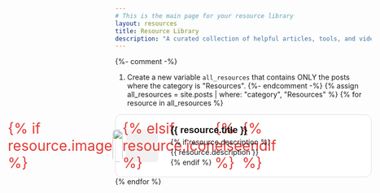 ```yaml
---
# This is the main page for your resource library
layout: resources
title: Resource Library
description: "A curated collection of helpful articles, tools, and videos. Use the filters to find exactly what you need."
---
```


<!-- ============================================================ -->
<!-- STYLES for the resource page - these could be moved to SCSS -->
<!-- ============================================================ -->
<style>
  .resource-page-header { text-align: center; max-width: 60ch; margin: 0 auto 4rem auto; }
  .resource-sidebar { height: fit-content; position: sticky; top: 2.5rem; display: flex; flex-direction: column; gap: 2.5rem; }
  .resource-filter-group { padding: 0; margin: 0; }
  .resource-filter-group__title { font-family: var(--spruce-font-family-heading, sans-serif); font-size: 1.1rem; font-weight: 700; color: var(--spruce-base-color-heading, #111); margin: 0 0 1.25rem 0; }
  .resource-filter-options { list-style: none; padding: 0; margin: 0; display: flex; flex-direction: column; gap: 0.75rem; }
  .resource-filter-label { display: flex; align-items: center; gap: 1rem; padding: 1rem; border: 1px solid var(--spruce-base-color-border, #e0e0e0); border-radius: var(--spruce-border-radius-lg, 12px); background-color: var(--spruce-card-color-background, #fff); cursor: pointer; transition: border-color 0.2s ease, box-shadow 0.2s ease, transform 0.2s ease; }
  .resource-filter-label:hover { border-color: var(--spruce-base-color-primary, #e53935); transform: translateY(-2px); }
  .resource-filter-input { position: absolute; opacity: 0; width: 0; height: 0; }
  .resource-filter-icon { flex-shrink: 0; display: inline-flex; font-size: 1.75rem; color: var(--spruce-base-color-primary, #e53935); }
  .resource-filter-text { flex-grow: 1; font-weight: 600; color: var(--spruce-base-color-heading); }
  .resource-filter-text__title { font-weight: 600; font-size: 1rem; color: var(--spruce-base-color-heading); margin: 0 0 0.1rem 0; }
  .resource-filter-check { width: 22px; height: 22px; border-radius: 50%; border: 2px solid var(--spruce-form-color-border, #ccc); display: flex; align-items: center; justify-content: center; transition: all 0.2s ease-in-out; }
  .resource-filter-check svg { width: 14px; height: 14px; color: #fff; transform: scale(0); transition: transform 0.15s ease-in-out; }
  .resource-filter-input:checked + .resource-filter-label { border-color: var(--spruce-base-color-primary, #e53935); box-shadow: 0 0 0 2px hsla(var(--spruce-base-color-primary-hsl, 355, 77%, 56%), 0.25); }
  .resource-filter-input:checked + .resource-filter-label .resource-filter-check { background-color: var(--spruce-base-color-primary, #e53935); border-color: var(--spruce-base-color-primary, #e53935); }
  .resource-filter-input:checked + .resource-filter-label .resource-filter-check svg { transform: scale(1); }
  .resource-sidebar__footer { display: flex; flex-direction: column; gap: 0.75rem; padding-top: 1.5rem; margin-top: 1.5rem; border-top: 1px solid var(--spruce-base-color-border, #e0e0e0); }
  .resource-content { display: flex; flex-direction: column; gap: 1.25rem; }
  .resource-row { display: flex; align-items: center; gap: 1.5rem; padding: 1.25rem; background-color: var(--spruce-card-color-background, #fff); border: 1px solid var(--spruce-base-color-border, #e0e0e0); border-radius: var(--spruce-border-radius-lg, 12px); text-decoration: none; color: var(--spruce-base-color-text); transition: border-color 0.2s ease; }
  .resource-row:hover { border-color: var(--spruce-base-color-primary, #e53935); }
  .resource-row__icon { flex-shrink: 0; width: 64px; height: 64px; display: flex; align-items: center; justify-content: center; background-color: var(--spruce-base-color-code-background, #f1f1f1); border-radius: var(--spruce-border-radius, 8px); font-size: 1.75rem; color: var(--spruce-base-color-primary, #e53935); }
  .resource-row__icon img { width: 100%; height: 100%; object-fit: cover; border-radius: var(--spruce-border-radius, 8px); }
  .resource-row__content { flex-grow: 1; }
  .resource-row__title { font-family: var(--spruce-font-family-heading, sans-serif); font-size: 1.125rem; font-weight: 600; color: var(--spruce-base-color-heading, #111); margin: 0 0 0.25rem 0; }
  .resource-row__description { font-size: 0.9rem; margin: 0; line-height: 1.6; }
  @media (max-width: 768px) { .resource-row { flex-direction: column; align-items: flex-start; text-align: center; } .resource-row__icon { width: 100%; height: 160px; margin-bottom: 1rem; font-size: 2.5rem; } .resource-row__content { width: 100%;} }
</style>

<!-- This is where the Liquid logic finds and displays the resource cards -->
{%- comment -%}
  1. Create a new variable `all_resources` that contains ONLY
     the posts where the category is "Resources".
{%- endcomment -%}
{% assign all_resources = site.posts | where: "category", "Resources" %}
{% for resource in all_resources %}
  <a href="{{ resource.url | relative_url }}" class="resource-row">
    <div class="resource-row__icon">
      {% if resource.image %}
        <img src="{{ resource.image | relative_url }}" alt="">
      {% elsif resource.icon %}
        <i class="{{ resource.icon }}"></i>
      {% else %}
        <i class="ph-duotone ph-book-bookmark"></i>
      {% endif %}
    </div>
    <div class="resource-row__content">
      <h3 class="resource-row__title">{{ resource.title }}</h3>
      {% if resource.description %}
        <p class="resource-row__description">{{ resource.description }}</p>
      {% endif %}
    </div>
  </a>
{% endfor %}